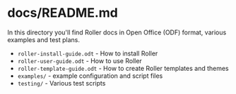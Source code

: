 # docs/README.md

In this directory you'll find Roller docs in Open Office (ODF) format, various examples and test plans.

* `roller-install-guide.odt` - How to install Roller
* `roller-user-guide.odt` - How to use Roller
* `roller-template-guide.odt` - How to create Roller templates and themes
* `examples/` - example configuration and script files
* `testing/` - Various test scripts

